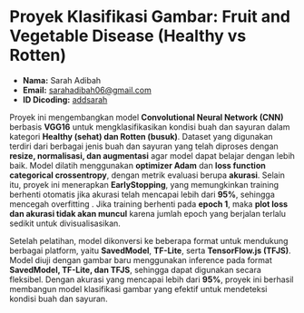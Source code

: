  # Proyek Klasifikasi Gambar: Fruit and Vegetable Disease (Healthy vs Rotten)
- **Nama:** Sarah Adibah
- **Email:** sarahadibah06@gmail.com
- **ID Dicoding:** [addsarah](https://www.dicoding.com/users/addsarah/academies)

Proyek ini mengembangkan model **Convolutional Neural Network (CNN)** berbasis **VGG16** untuk mengklasifikasikan kondisi buah dan sayuran dalam kategori **Healthy (sehat) dan Rotten (busuk)**. Dataset yang digunakan terdiri dari berbagai jenis buah dan sayuran yang telah diproses dengan **resize, normalisasi, dan augmentasi** agar model dapat belajar dengan lebih baik. Model dilatih menggunakan **optimizer Adam** dan **loss function categorical crossentropy**, dengan metrik evaluasi berupa **akurasi**. Selain itu, proyek ini menerapkan **EarlyStopping**, yang memungkinkan training berhenti otomatis jika akurasi telah mencapai lebih dari **95%**, sehingga mencegah overfitting . Jika training berhenti pada **epoch 1**, maka **plot loss dan akurasi tidak akan muncul** karena jumlah epoch yang berjalan terlalu sedikit untuk divisualisasikan.  

Setelah pelatihan, model dikonversi ke beberapa format untuk mendukung berbagai platform, yaitu **SavedModel**, **TF-Lite**, serta **TensorFlow.js (TFJS)**. Model diuji dengan gambar baru menggunakan inference pada format **SavedModel, TF-Lite, dan TFJS**, sehingga dapat digunakan secara fleksibel. Dengan akurasi yang mencapai lebih dari **95%**, proyek ini berhasil membangun model klasifikasi gambar yang efektif untuk mendeteksi kondisi buah dan sayuran.
